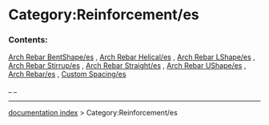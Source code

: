 # Category:Reinforcement/es
### Contents:

[Arch Rebar BentShape/es](Arch_Rebar_BentShape/es.md) , [Arch Rebar Helical/es](Arch_Rebar_Helical/es.md) , [Arch Rebar LShape/es](Arch_Rebar_LShape/es.md) , [Arch Rebar Stirrup/es](Arch_Rebar_Stirrup/es.md) , [Arch Rebar Straight/es](Arch_Rebar_Straight/es.md) , [Arch Rebar UShape/es](Arch_Rebar_UShape/es.md) , [Arch Rebar/es](Arch_Rebar/es.md) , [Custom Spacing/es](Custom_Spacing/es.md)

_ _

---
[documentation index](../README.md) > Category:Reinforcement/es
